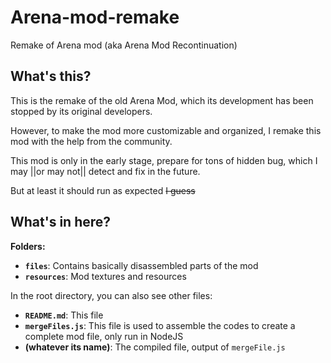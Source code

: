 # Arena-mod-remake
Remake of Arena mod (aka Arena Mod Recontinuation)

## What's this?
This is the remake of the old Arena Mod, which its development has been stopped by its original developers.

However, to make the mod more customizable and organized, I remake this mod with the help from the community.

This mod is only in the early stage, prepare for tons of hidden bug, which I may ||or may not|| detect and fix in the future.

But at least it should run as expected ~~I guess~~

## What's in here?
**Folders:**
* **`files`**: Contains basically disassembled parts of the mod
* **`resources`**: Mod textures and resources

In the root directory, you can also see other files:
* **`README.md`**: This file
* **`mergeFiles.js`**: This file is used to assemble the codes to create a complete mod file, only run in NodeJS
* **(whatever its name)**: The compiled file, output of `mergeFile.js`